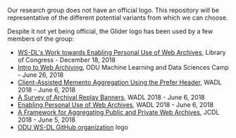 Our research group does not have an official logo. This repository will be representative of the different potential variants from which we can choose.

Despite it not yet being official, the Glider logo has been used by a few members of the group:
* [WS-DL's Work towards Enabling Personal Use of Web Archives](https://www.slideshare.net/mweigle/wsdls-work-towards-enabling-personal-use-of-web-archives-126145392), Library of Congress - December 18, 2018
* [Intro to Web Archiving](https://www.slideshare.net/mweigle/intro-to-web-archiving), ODU Machine Learning and Data Sciences Camp - June 26, 2018
* [Client-Assisted Memento Aggregation Using the Prefer Header](https://docs.google.com/presentation/d/1m9gAEAIW_5aySNCWhkafNiszSIAUc568TysKG-vGgHY), WADL 2018 - June 6, 2018
* [A Survey of Archival Replay Banners](https://www.cs.odu.edu/~salam/Banner.pdf), WADL 2018 - June 6, 2018
* [Enabling Personal Use of Web Archives](https://www.slideshare.net/mweigle/enabling-personal-use-of-web-archives?qid=118a1fce-bf21-4c22-bdbd-d4d5fd4df5ce), WADL 2018 - June 6, 2018
* [A Framework for Aggregating Public and Private Web Archives](https://www.slideshare.net/matkelly01/a-framework-for-aggregating-public-and-private-web-archives-100797903), JCDL 2018 - June 5, 2018
* [ODU WS-DL GitHub organization](https://github.com/oduwsdl) logo
